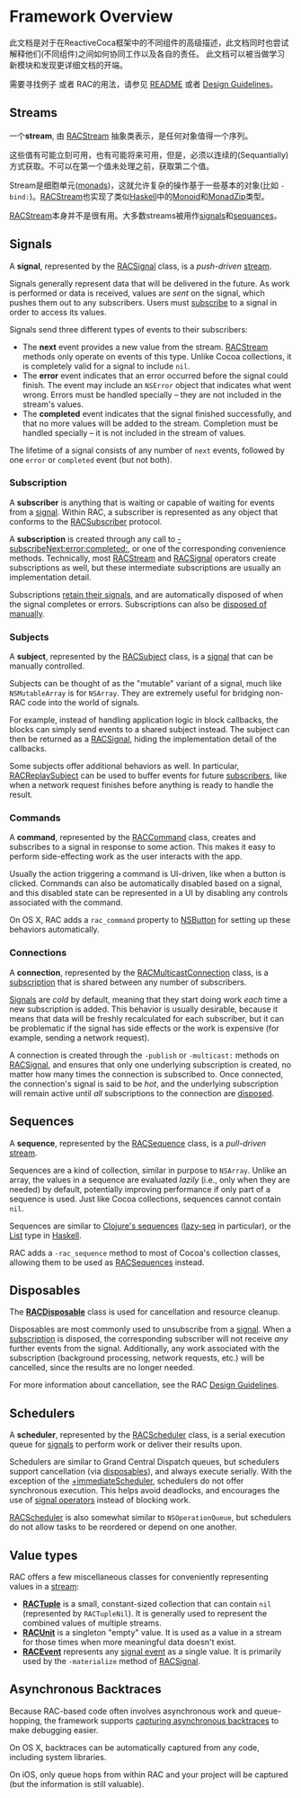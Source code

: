 # Framework Overview

此文档是对于在ReactiveCoca框架中的不同组件的高级描述，此文档同时也尝试解释他们(不同组件)之间如何协同工作以及各自的责任。
此文档可以被当做学习新模块和发现更详细文档的开端。

需要寻找例子 或者 RAC的用法，请参见 [README][] 或者 [Design Guidelines][]。


## Streams

一个**stream**, 由 [RACStream][] 抽象类表示，是任何对象值得一个序列。

这些值有可能立刻可用，也有可能将来可用，但是，必须以连续的(Sequantially)方式获取。不可以在第一个值未处理之前，获取第二个值。

Stream是细胞单元([monads][])，这就允许复杂的操作基于一些基本的对象(比如 `-bind:`)。[RACStream][]也实现了类似[Haskell][]中的[Monoid][]和[MonadZip][]类型。

[RACStream][]本身并不是很有用。大多数streams被用作[signals](#signals)和[sequances](#sequences)。

## Signals

A **signal**, represented by the [RACSignal][] class, is a _push-driven_
[stream](#streams).

Signals generally represent data that will be delivered in the future. As work
is performed or data is received, values are _sent_ on the signal, which pushes
them out to any subscribers. Users must [subscribe](#subscription) to a signal
in order to access its values.

Signals send three different types of events to their subscribers:

 * The **next** event provides a new value from the stream. [RACStream][]
   methods only operate on events of this type. Unlike Cocoa collections, it is
   completely valid for a signal to include `nil`.
 * The **error** event indicates that an error occurred before the signal could
   finish. The event may include an `NSError` object that indicates what went
   wrong. Errors must be handled specially – they are not included in the
   stream's values.
 * The **completed** event indicates that the signal finished successfully, and
   that no more values will be added to the stream. Completion must be handled
   specially – it is not included in the stream of values.

The lifetime of a signal consists of any number of `next` events, followed by
one `error` or `completed` event (but not both).

### Subscription

A **subscriber** is anything that is waiting or capable of waiting for events
from a [signal](#signals). Within RAC, a subscriber is represented as any object
that conforms to the [RACSubscriber][] protocol.

A **subscription** is created through any call to
[-subscribeNext:error:completed:][RACSignal], or one of the corresponding
convenience methods. Technically, most [RACStream][] and
[RACSignal][RACSignal+Operations] operators create subscriptions as well, but
these intermediate subscriptions are usually an implementation detail.

Subscriptions [retain their signals][Memory Management], and are automatically
disposed of when the signal completes or errors. Subscriptions can also be
[disposed of manually](#disposables).

### Subjects

A **subject**, represented by the [RACSubject][] class, is a [signal](#signals)
that can be manually controlled.

Subjects can be thought of as the "mutable" variant of a signal, much like
`NSMutableArray` is for `NSArray`. They are extremely useful for bridging
non-RAC code into the world of signals.

For example, instead of handling application logic in block callbacks, the
blocks can simply send events to a shared subject instead. The subject can then
be returned as a [RACSignal][], hiding the implementation detail of the
callbacks.

Some subjects offer additional behaviors as well. In particular,
[RACReplaySubject][] can be used to buffer events for future
[subscribers](#subscription), like when a network request finishes before
anything is ready to handle the result.

### Commands

A **command**, represented by the [RACCommand][] class, creates and subscribes
to a signal in response to some action. This makes it easy to perform
side-effecting work as the user interacts with the app.

Usually the action triggering a command is UI-driven, like when a button is
clicked. Commands can also be automatically disabled based on a signal, and this
disabled state can be represented in a UI by disabling any controls associated
with the command.

On OS X, RAC adds a `rac_command` property to
[NSButton][NSButton+RACCommandSupport] for setting up these behaviors
automatically.

### Connections

A **connection**, represented by the [RACMulticastConnection][] class, is
a [subscription](#subscription) that is shared between any number of
subscribers.

[Signals](#signals) are _cold_ by default, meaning that they start doing work
_each_ time a new subscription is added. This behavior is usually desirable,
because it means that data will be freshly recalculated for each subscriber, but
it can be problematic if the signal has side effects or the work is expensive
(for example, sending a network request).

A connection is created through the `-publish` or `-multicast:` methods on
[RACSignal][RACSignal+Operations], and ensures that only one underlying
subscription is created, no matter how many times the connection is subscribed
to. Once connected, the connection's signal is said to be _hot_, and the
underlying subscription will remain active until _all_ subscriptions to the
connection are [disposed](#disposables).

## Sequences

A **sequence**, represented by the [RACSequence][] class, is a _pull-driven_
[stream](#streams).

Sequences are a kind of collection, similar in purpose to `NSArray`. Unlike
an array, the values in a sequence are evaluated _lazily_ (i.e., only when they
are needed) by default, potentially improving performance if only part of
a sequence is used. Just like Cocoa collections, sequences cannot contain `nil`.

Sequences are similar to [Clojure's sequences][seq] ([lazy-seq][] in particular), or
the [List][] type in [Haskell][].

RAC adds a `-rac_sequence` method to most of Cocoa's collection classes,
allowing them to be used as [RACSequences][RACSequence] instead.

## Disposables

The **[RACDisposable][]** class is used for cancellation and resource cleanup.

Disposables are most commonly used to unsubscribe from a [signal](#signals).
When a [subscription](#subscription) is disposed, the corresponding subscriber
will not receive _any_ further events from the signal. Additionally, any work
associated with the subscription (background processing, network requests, etc.)
will be cancelled, since the results are no longer needed.

For more information about cancellation, see the RAC [Design Guidelines][].

## Schedulers

A **scheduler**, represented by the [RACScheduler][] class, is a serial
execution queue for [signals](#signals) to perform work or deliver their results upon.

Schedulers are similar to Grand Central Dispatch queues, but schedulers support
cancellation (via [disposables](#disposables)), and always execute serially.
With the exception of the [+immediateScheduler][RACScheduler], schedulers do not
offer synchronous execution. This helps avoid deadlocks, and encourages the use
of [signal operators][RACSignal+Operations] instead of blocking work.

[RACScheduler][] is also somewhat similar to `NSOperationQueue`, but schedulers
do not allow tasks to be reordered or depend on one another.

## Value types

RAC offers a few miscellaneous classes for conveniently representing values in
a [stream](#streams):

 * **[RACTuple][]** is a small, constant-sized collection that can contain
   `nil` (represented by `RACTupleNil`). It is generally used to represent
   the combined values of multiple streams.
 * **[RACUnit][]** is a singleton "empty" value. It is used as a value in
   a stream for those times when more meaningful data doesn't exist.
 * **[RACEvent][]** represents any [signal event](#signals) as a single value.
   It is primarily used by the `-materialize` method of
   [RACSignal][RACSignal+Operations].

## Asynchronous Backtraces

Because RAC-based code often involves asynchronous work and queue-hopping, the
framework supports [capturing asynchronous backtraces][RACBacktrace] to make debugging
easier.

On OS X, backtraces can be automatically captured from any code, including
system libraries.

On iOS, only queue hops from within RAC and your project will be captured (but
the information is still valuable).

[Design Guidelines]: DesignGuidelines.md
[Haskell]: http://www.haskell.org
[lazy-seq]: http://clojure.github.com/clojure/clojure.core-api.html#clojure.core/lazy-seq
[List]: http://www.haskell.org/ghc/docs/latest/html/libraries/base-4.6.0.1/Data-List.html
[Memory Management]: MemoryManagement.md
[monads]: http://en.wikipedia.org/wiki/Monad_(functional_programming)
[Monoid]: http://www.haskell.org/ghc/docs/latest/html/libraries/base-4.6.0.1/Data-Monoid.html#t:Monoid
[MonadZip]: http://www.haskell.org/ghc/docs/latest/html/libraries/base-4.6.0.1/Control-Monad-Zip.html#t:MonadZip
[NSButton+RACCommandSupport]: ../ReactiveCocoaFramework/ReactiveCocoa/NSButton+RACCommandSupport.h
[RACBacktrace]: ../ReactiveCocoaFramework/ReactiveCocoa/RACBacktrace.h
[RACCommand]: ../ReactiveCocoaFramework/ReactiveCocoa/RACCommand.h
[RACDisposable]: ../ReactiveCocoaFramework/ReactiveCocoa/RACDisposable.h
[RACEvent]: ../ReactiveCocoaFramework/ReactiveCocoa/RACEvent.h
[RACMulticastConnection]: ../ReactiveCocoaFramework/ReactiveCocoa/RACMulticastConnection.h
[RACReplaySubject]: ../ReactiveCocoaFramework/ReactiveCocoa/RACReplaySubject.h
[RACScheduler]: ../ReactiveCocoaFramework/ReactiveCocoa/RACScheduler.h
[RACSequence]: ../ReactiveCocoaFramework/ReactiveCocoa/RACSequence.h
[RACSignal]: ../ReactiveCocoaFramework/ReactiveCocoa/RACSignal.h
[RACSignal+Operations]: ../ReactiveCocoaFramework/ReactiveCocoa/RACSignal+Operations.h
[RACStream]: ../ReactiveCocoaFramework/ReactiveCocoa/RACStream.h
[RACSubject]: ../ReactiveCocoaFramework/ReactiveCocoa/RACSubject.h
[RACSubscriber]: ../ReactiveCocoaFramework/ReactiveCocoa/RACSubscriber.h
[RACTuple]: ../ReactiveCocoaFramework/ReactiveCocoa/RACTuple.h
[RACUnit]: ../ReactiveCocoaFramework/ReactiveCocoa/RACUnit.h
[README]: ../README.md
[seq]: http://clojure.org/sequences
